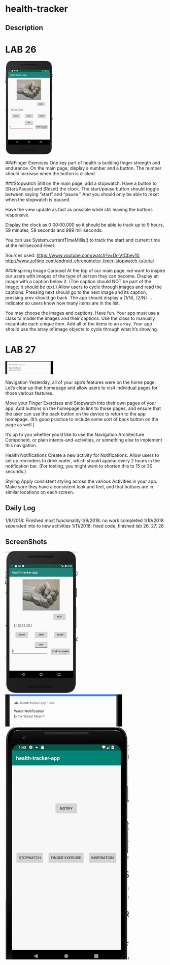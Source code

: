 # health-tracker

## Description

# LAB 26 

<p float="left">
 <img src="./screenshots/lab_26.jpg" width="150" />
</p>
###Finger Exercises
One key part of health is building finger strength and endurance. On the main page, display a number and a button. The number should increase when the button is clicked.

###Stopwatch
Still on the main page, add a stopwatch. Have a button to [Start/Pause] and [Reset] the clock. The start/pause button should toggle between saying “start” and “pause.” And you should only be able to reset when the stopwatch is paused.

Have the view update as fast as possible while still leaving the buttons responsive.

Display the clock as 0:00:00.000 so it should be able to track up to 9 hours, 59 minutes, 59 seconds and 999 milliseconds.

You can use System.currentTimeMillis() to track the start and current time at the millisecond-level.

Sources used: https://www.youtube.com/watch?v=Dr-VtCbev10, http://www.zoftino.com/android-chronometer-timer-stopwatch-tutorial

###Inspiring Image Carousel
At the top of our main page, we want to inspire our users with images of the type of person they can become. Display an image with a caption below it. (The caption should NOT be part of the image; it should be text.) Allow users to cycle through images and read the captions. Pressing next should go to the next image and its caption, pressing prev should go back. The app should display a (1/N), (2/N) … indicator so users know how many items are in the list.

You may choose the images and captions. Have fun.
Your app must use a class to model the images and their captions. Use the class to manually instantiate each unique item. Add all of the items to an array.
Your app should use the array of image objects to cycle through what it’s showing.

# LAB 27

 <p float="left">
 <img src="./screenshots/lab_27.jpg" width="150" />
</p>

Navigation
Yesterday, all of your app’s features were on the home page. Let’s clear up that homepage and allow users to visit individual pages for those various features.

Move your Finger Exercises and Stopwatch into their own pages of your app. Add buttons on the homepage to link to those pages, and ensure that the user can use the back button on the device to return to the app homepage. (It’s good practice to include some sort of back button on the page as well.)

It’s up to you whether you’d like to use the Navigation Architecture Component, or plain intents-and-activities, or something else to implement this navigation.

Health Notifications
Create a new activity for Notifications. Allow users to set up reminders to drink water, which should appear every 2 hours in the notification bar. (For testing, you might want to shorten this to 15 or 30 seconds.)

Styling
Apply consistent styling across the various Activities in your app. Make sure they have a consistent look and feel, and that buttons are in similar locations on each screen.

## Daily Log
1/8/2018: Finished most funcionality
1/9/2018: no work completed
1/10/2018: seperated into to new activities
1/11/2018: fixed code, finished lab 26, 27, 28

## ScreenShots

![lab_26](./screenshots/lab_26.jpg)
![lab_27](./screenshots/lab_27.jpg)
![lab_27](./screenshots/lab_27_2nd.jpg)


